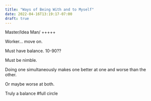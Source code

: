 ```yaml
---
title: "Ways of Being With and to Myself"
date: 2022-04-16T13:19:17-07:00
draft: true
---
```


Master/Idea Man/ +++++

Worker... move on.

Must have balance. 10-90??

Must be nimble.

Doing one simultaneously makes one better at one and worse than the other.

Or maybe worse at both.

Truly a balance #full circle

